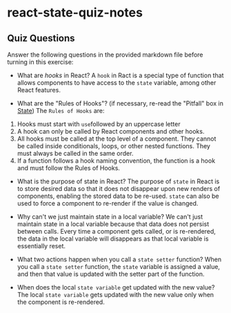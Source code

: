 # react-state-quiz-notes

## Quiz Questions

Answer the following questions in the provided markdown file before turning in this exercise:

- What are _hooks_ in React?
  A `hook` in Ract is a special type of function that allows components to have access to the `state` variable, among other React features.

- What are the "Rules of Hooks"? (if necessary, re-read the "Pitfall" box in [State](https://react.dev/learn/state-a-components-memory))
  The `Rules of Hooks` are:

1. Hooks must start with `use`followed by an uppercase letter
2. A hook can only be called by React components and other hooks.
3. All hooks must be called at the top level of a component. They cannot be called inside conditionals, loops, or other nested functions. They must always be called in the same order.
4. If a function follows a hook naming convention, the function is a hook and must follow the Rules of Hooks.

- What is the purpose of state in React?
  The purpose of `state` in React is to store desired data so that it does not disappear upon new renders of components, enabling the stored data to be re-used. `state` can also be used to force a component to re-render if the value is changed.

- Why can't we just maintain state in a local variable?
  We can't just maintain state in a local variable because that data does not persist between calls. Every time a component gets called, or is re-rendered, the data in the local variable will disappears as that local variable is essentially reset.

- What two actions happen when you call a `state setter` function?
  When you call a `state setter` function, the `state` variable is assigned a value, and then that value is updated with the setter part of the function.

- When does the local `state variable` get updated with the new value?
  The local `state variable` gets updated with the new value only when the component is re-rendered.
